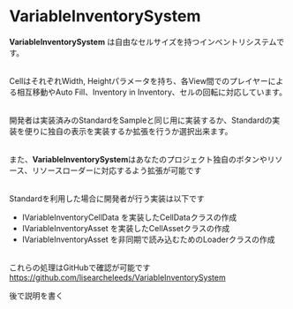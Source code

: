 # VariableInventorySystem
<strong>VariableInventorySystem</strong> は自由なセルサイズを持つインベントリシステムです。<br /><br />

CellはそれぞれWidth, Heightパラメータを持ち、各View間でのプレイヤーによる相互移動やAuto Fill、Inventory in Inventory、セルの回転に対応しています。<br /><br />

開発者は実装済みのStandardをSampleと同じ用に実装するか、Standardの実装を便りに独自の表示を実装するか拡張を行うか選択出来ます。<br /><br />

また、<strong>VariableInventorySystem</strong>はあなたのプロジェクト独自のボタンやリソース、リソースローダーに対応するよう拡張が可能です<br /><br />

Standardを利用した場合に開発者が行う実装は以下です<br />
- IVariableInventoryCellData を実装したCellDataクラスの作成<br />
- IVariableInventoryAsset を実装したCellAssetクラスの作成<br />
- IVariableInventoryAsset を非同期で読み込むためのLoaderクラスの作成<br /><br />

これらの処理はGitHubで確認が可能です<br />
https://github.com/lisearcheleeds/VariableInventorySystem<br />

後で説明を書く
